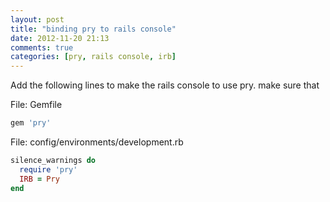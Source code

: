 ```yaml
---
layout: post
title: "binding pry to rails console"
date: 2012-11-20 21:13
comments: true
categories: [pry, rails console, irb]
---
```


Add the following lines to make the rails console to use pry. make sure that

File: Gemfile

```ruby
gem 'pry'
```

File: config/environments/development.rb

```ruby
silence_warnings do
  require 'pry'
  IRB = Pry
end
```
